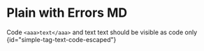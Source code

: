 # Plain with Errors MD

Code `<aaa>text</aaa>` and text <aaa>text</aaa> should be visible as code only
{id="simple-tag-text-code-escaped"}
